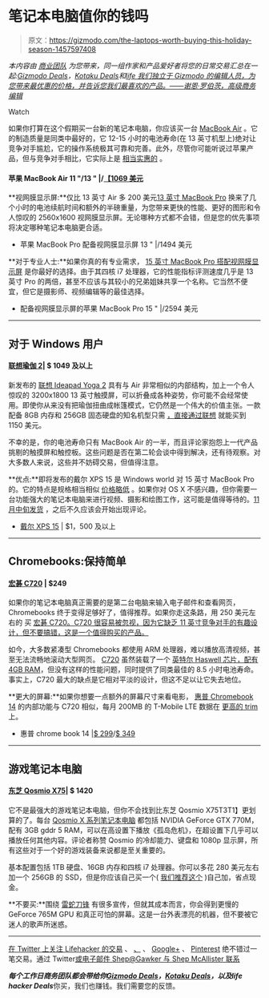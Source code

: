 # 笔记本电脑值你的钱吗

> 原文：<https://gizmodo.com/the-laptops-worth-buying-this-holiday-season-1457597408>

*本内容由* [*商业团队*](http://bit.ly/19x6duf) *为您带来，同一组作家和产品爱好者将您的日常交易汇总在一起:*[*Gizmodo Deals*](http://dealzmodo.kinja.com)*，*[*Kotaku Deals*](http://moneysaver.kinja.com)*和*[*life 我们独立于 Gizmodo 的编辑人员，为您带来最优惠的价格，并告诉您我们最喜欢的产品。——谢恩·罗伯茨，高级商务编辑*](http://dealhacker.kinja.com)

Watch

如果你打算在这个假期买一台新的笔记本电脑，你应该买一台 [MacBook Air](http://www.amazon.com/Apple-MacBook-MD761LL-13-3-Inch-VERSION/dp/B00746YTLY?asc_campaign=InlineText&asc_refurl=https://gizmodo.com/the-laptops-worth-buying-this-holiday-season-1457597408&asc_source=&tag=kinjagizmodolink-20) 。它的制造质量是同类中最好的，它 12-15 小时的电池寿命(在 13 英寸机型上)绝对让竞争对手尴尬，它的操作系统极其可靠和完善。此外，尽管你可能听说过苹果产品，但与竞争对手相比，它实际上是 [相当实惠的](http://www.amazon.com/Apple-MacBook-MD760LL-13-3-Inch-VERSION/dp/B00746YPQI?asc_campaign=InlineText&asc_refurl=https://gizmodo.com/the-laptops-worth-buying-this-holiday-season-1457597408&asc_source=&tag=kinjagizmodolink-20) 。

#### 苹果 MacBook Air 11 "/13 " |/[【1069 美元](http://www.amazon.com/Apple-MacBook-MD760LL-13-3-Inch-VERSION/dp/B00746YPQI?asc_campaign=InlineText&asc_refurl=https://gizmodo.com/the-laptops-worth-buying-this-holiday-season-1457597408&asc_source=&tag=kinjagizmodolink-20)

**视网膜显示屏:**仅比 13 英寸 Air 多 200 美元[13 英寸 MacBook Pro](http://www.amazon.com/Apple-MacBook-ME864LL-13-3-Inch-Display/dp/B007474Y04?asc_campaign=InlineText&asc_refurl=https://gizmodo.com/the-laptops-worth-buying-this-holiday-season-1457597408&asc_source=&tag=kinjagizmodolink-20) 换来了几个小时的电池续航时间和额外的半磅重量，为您带来更快的性能、更好的图形和令人惊叹的 2560x1600 视网膜显示屏。无论哪种方式都不会错，但是您的优先事项将决定哪种笔记本电脑更合适。

*   苹果 MacBook Pro 配备视网膜显示屏 13 " |/1494 美元

**对于专业人士:**如果你真的有专业需求， [15 英寸 MacBook Pro 搭配视网膜显示屏](http://www.amazon.com/Apple-MacBook-ME293LL-15-4-Inch-Display/dp/B0096VCUG6?asc_campaign=InlineText&asc_refurl=https://gizmodo.com/the-laptops-worth-buying-this-holiday-season-1457597408&asc_source=&tag=kinjagizmodolink-20) 是你最好的选择。由于其四核 i7 处理器，它的性能指标评测速度几乎是 13 英寸 Pro 的两倍，甚至不应该与其较小的兄弟姐妹共享一个名称。它当然不便宜，但它是摄影师、视频编辑等的最佳选择。

*   配备视网膜显示屏的苹果 MacBook Pro 15 " |/2594 美元

* * *

## 对于 Windows 用户

#### [联想瑜伽 2](http://shop.lenovo.com/us/en/laptops/ideapad/yoga/yoga-2-pro/)| $ 1049 及以上

新发布的 [联想 Ideapad Yoga 2](http://shop.lenovo.com/us/en/laptops/ideapad/yoga/yoga-2-pro/) 具有与 Air 非常相似的内部结构，加上一个令人惊叹的 3200x1800 13 英寸触摸屏，可以折叠成各种姿势，你可能不会经常使用。即使你从来没有把瑜伽扭曲成帐篷模式，它仍然是一个伟大的价值主张。一款配备 8GB 内存和 256GB 固态硬盘的知名机型只需 [，直接通过联想](http://shop.lenovo.com/us/en/laptops/ideapad/yoga/yoga-2-pro/) 就能买到 1150 美元。

不幸的是，你的电池寿命只有 MacBook Air 的一半，而且评论家抱怨上一代产品挑剔的触摸屏和触控板。这些问题是否在第二轮会谈中得到解决，还有待观察。对大多数人来说，这些并不妨碍交易，但值得注意。

**优点:**即将发布的戴尔 XPS 15 是 Windows world 对 15 英寸 MacBook Pro 的。它的特点是规格相当相似 [价格略低](http://www.dell.com/us/p/xps-15-9530/pd) 。如果你对 OS X 不感兴趣，但你需要一台功能强大的笔记本电脑来进行视频、摄影和绘图工作，这可能是值得等待的。[11 月中旬发货](http://www.dell.com/us/p/xps-15-9530/pd) ，之后不久应该会开始出现评论。

*   [戴尔 XPS 15](http://www.dell.com/us/p/xps-15-9530/pd) | $1，500 及以上

* * *

## Chromebooks:保持简单

#### [宏碁 C720](http://www.amazon.com/Acer-Chromebook-11-6-Inch-Haswell-micro-architecture/dp/B00FNPD1OY?asc_campaign=InlineText&asc_refurl=https://gizmodo.com/the-laptops-worth-buying-this-holiday-season-1457597408&asc_source=&tag=kinjagizmodolink-20) | $249

如果你的笔记本电脑真正需要的是第二台电脑来输入电子邮件和查看网页，Chromebooks 终于变得足够好了，值得推荐。如果你走这条路，用 250 美元左右的 买 [宏碁 C720。C720 很容易被忽视，因为它缺乏 11 英寸竞争对手的有趣设计，但不要搞错，这是一个值得购买的产品。](https://www.amazon.com/dp/B00FNPD1OY?asc_campaign=InlineText&asc_refurl=https://gizmodo.com/the-laptops-worth-buying-this-holiday-season-1457597408&asc_source=&linkCode=ogi&psc=1&smid=A36RQYCGJLHR16&tag=kinjagizmodolink-20&th=1)

如今，大多数紧凑型 Chromebooks 都使用 ARM 处理器，难以播放高清视频，甚至无法流畅地滚动大型网页。 [C720](https://www.amazon.com/dp/B00FNPD1OY?asc_campaign=InlineText&asc_refurl=https://gizmodo.com/the-laptops-worth-buying-this-holiday-season-1457597408&asc_source=&linkCode=ogi&psc=1&smid=A36RQYCGJLHR16&tag=kinjagizmodolink-20&th=1) 虽然装载了一个 [英特尔 Haswell 芯片，配有 4GB RAM](https://www.amazon.com/dp/B00FNPD1OY?asc_campaign=InlineText&asc_refurl=https://gizmodo.com/the-laptops-worth-buying-this-holiday-season-1457597408&asc_source=&linkCode=ogi&psc=1&smid=A36RQYCGJLHR16&tag=kinjagizmodolink-20&th=1)，但没有这样的性能问题，同时提供了同类最佳的 8.5 小时电池寿命。事实上，C720 最大的缺点是它相对平淡的设计，但这不足以让它失去地位。

**更大的屏幕:**如果你想要一点额外的屏幕尺寸来看电影， [惠普 Chromebook 14](http://www.amazon.com/HP-Chromebook-14-Snow-White/dp/B00FGOTC0Y?asc_campaign=InlineText&asc_refurl=https://gizmodo.com/the-laptops-worth-buying-this-holiday-season-1457597408&asc_source=&tag=kinjagizmodolink-20) 的内部功能与 C720 相似，每月 200MB 的 T-Mobile LTE 数据在 [更高的 trim](http://www.walmart.com/ip/HP-14-14-q029wm-Chromebook-PC-with-Intel-Celeron-2955U-Processor-4GB-Memory-16GB-Solid-State-Drive-and-Chrome-OS/28858405?wmlspartner=TnL5HPStwNw&sourceid=28477648442568667676&affillinktype=10&veh=aff) 上。

*   惠普 chrome book 14 |[$ 299](http://www.amazon.com/HP-Chromebook-14-Snow-White/dp/B00FGOTC0Y?asc_campaign=InlineText&asc_refurl=https://gizmodo.com/the-laptops-worth-buying-this-holiday-season-1457597408&asc_source=&tag=kinjagizmodolink-20)/[$ 349](http://www.walmart.com/ip/HP-14-14-q029wm-Chromebook-PC-with-Intel-Celeron-2955U-Processor-4GB-Memory-16GB-Solid-State-Drive-and-Chrome-OS/28858405)

* * *

## 游戏笔记本电脑

#### [东芝 Qosmio X75](http://www.amazon.com/Toshiba-X75-A7295-17-3-Inch-Textured-Aluminum/dp/B00D3F7F3O?asc_campaign=InlineText&asc_refurl=https://gizmodo.com/the-laptops-worth-buying-this-holiday-season-1457597408&asc_source=&tag=kinjagizmodolink-20)| $ 1420

它不是最强大的游戏笔记本电脑，但你不会找到比东芝 Qosmio X75T3T1】更划算的了。每台 [Qosmio X 系列笔记本电脑](http://www.amazon.com/Toshiba-X75-A7295-17-3-Inch-Textured-Aluminum/dp/B00D3F7F3O?asc_campaign=InlineText&asc_refurl=https://gizmodo.com/the-laptops-worth-buying-this-holiday-season-1457597408&asc_source=&tag=kinjagizmodolink-20) 都包括 NVIDIA GeForce GTX 770M，配有 3GB gddr 5 RAM，可以在高设置下播放《孤岛危机》，在超设置下几乎可以播放任何其他内容。评论者称赞 Qosmio 的冷却能力、键盘和 1080p 显示屏，所有这些对于一个好的游戏装备来说都是至关重要的。

基本配置包括 1TB 硬盘、16GB 内存和四核 i7 处理器。你可以多花 280 美元左右加一个 256GB 的 SSD，但是你应该自己买一个( [我们推荐这个](http://www.amazon.com/Samsung-Electronics-Series-2-5-Inch-MZ-7PD256BW/dp/B009NB8WRU?asc_campaign=InlineText&asc_refurl=https://gizmodo.com/the-laptops-worth-buying-this-holiday-season-1457597408&asc_source=&tag=kinjagizmodolink-20) )自己加，省点现金。

**不要买:**围绕 [雷蛇刀锋](http://goo.gl/bDpk2i) 有很多宣传，但就其成本而言，你会得到更慢的 GeForce 765M GPU 和真正可怕的屏幕。这是一台外表漂亮的机器，但不要被它迷人的歌声所迷惑。

* * *

[在 Twitter 上关注 Lifehacker 的交易](http://twitter.com/lifehackerdeals) 、 [、](http://facebook.com/lifehackerdeals) 、 [Google+](https://plus.google.com/b/114807877248821279703/114807877248821279703/posts) 、 [Pinterest](http://www.pinterest.com/lifehackerdeals/) 绝不错过一笔交易。通过 Twitter[或电子邮件 Shep@Gawker 与 Shep McAllister 联系](http://twitter.com/shepmcallister)

***每个工作日商务团队都会带给你***[***Gizmodo Deals***](http://gizmodo.com/tag/dealzmodo)***，***[***Kotaku Deals***](http://kotaku.com/tag/moneysaver)***，以及******life hacker Deals***你买，我们也赚钱。我们需要您的反馈。